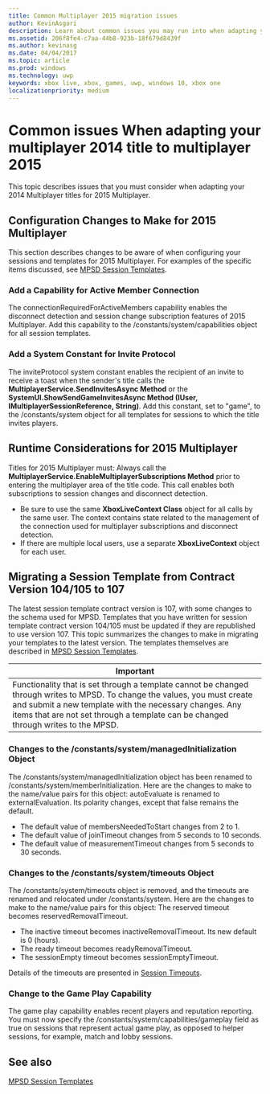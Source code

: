 ```yaml
---
title: Common Multiplayer 2015 migration issues
author: KevinAsgari
description: Learn about common issues you may run into when adapting your multiplayer 2014 title to 2015 Multiplayer.
ms.assetid: 206f8fe4-c7aa-44b8-923b-18f679d8439f
ms.author: kevinasg
ms.date: 04/04/2017
ms.topic: article
ms.prod: windows
ms.technology: uwp
keywords: xbox live, xbox, games, uwp, windows 10, xbox one
localizationpriority: medium
---
```


# Common issues When adapting your multiplayer 2014 title to multiplayer 2015

This topic describes issues that you must consider when adapting your 2014 Multiplayer titles for 2015 Multiplayer.


## Configuration Changes to Make for 2015 Multiplayer

This section describes changes to be aware of when configuring your sessions and templates for 2015 Multiplayer. For examples of the specific items discussed, see [MPSD Session Templates](multiplayer-session-directory.md).

### Add a Capability for Active Member Connection

The connectionRequiredForActiveMembers capability enables the disconnect detection and session change subscription features of 2015 Multiplayer. Add this capability to the /constants/system/capabilities object for all session templates.


### Add a System Constant for Invite Protocol

The inviteProtocol system constant enables the recipient of an invite to receive a toast when the sender's title calls the **MultiplayerService.SendInvitesAsync Method** or the **SystemUI.ShowSendGameInvitesAsync Method (IUser, IMultiplayerSessionReference, String)**. Add this constant, set to "game", to the /constants/system object for all templates for sessions to which the title invites players.


## Runtime Considerations for 2015 Multiplayer

Titles for 2015 Multiplayer must:   Always call the **MultiplayerService.EnableMultiplayerSubscriptions Method** prior to entering the multiplayer area of the title code. This call enables both subscriptions to session changes and disconnect detection.
-   Be sure to use the same **XboxLiveContext Class** object for all calls by the same user. The context contains state related to the management of the connection used for multiplayer subscriptions and disconnect detection.
-   If there are multiple local users, use a separate **XboxLiveContext** object for each user.


## Migrating a Session Template from Contract Version 104/105 to 107

The latest session template contract version is 107, with some changes to the schema used for MPSD. Templates that you have written for session template contract version 104/105 must be updated if they are republished to use version 107. This topic summarizes the changes to make in migrating your templates to the latest version. The templates themselves are described in [MPSD Session Templates](multiplayer-session-directory.md).

| Important                                                                                                                                                                                                                                                      |
|-----------------------------------------------------------------------------------------------------------------------------------------------------------------------------------------------------------------------------------------------------------------------------|
| Functionality that is set through a template cannot be changed through writes to MPSD. To change the values, you must create and submit a new template with the necessary changes. Any items that are not set through a template can be changed through writes to the MPSD. |


### Changes to the /constants/system/managedInitialization Object

The /constants/system/managedInitialization object has been renamed to /constants/system/memberInitialization. Here are the changes to make to the name/value pairs for this object:   autoEvaluate is renamed to externalEvaluation. Its polarity changes, except that false remains the default.
-   The default value of membersNeededToStart changes from 2 to 1.
-   The default value of joinTimeout changes from 5 seconds to 10 seconds.
-   The default value of measurementTimeout changes from 5 seconds to 30 seconds.


### Changes to the /constants/system/timeouts Object

The /constants/system/timeouts object is removed, and the timeouts are renamed and relocated under /constants/system. Here are the changes to make to the name/value pairs for this object:   The reserved timeout becomes reservedRemovalTimeout.
-   The inactive timeout becomes inactiveRemovalTimeout. Its new default is 0 (hours).
-   The ready timeout becomes readyRemovalTimeout.
-   The sessionEmpty timeout becomes sessionEmptyTimeout.

Details of the timeouts are presented in [Session Timeouts](mpsd-session-details.md).


### Change to the Game Play Capability

The game play capability enables recent players and reputation reporting. You must now specify the /constants/system/capabilities/gameplay field as true on sessions that represent actual game play, as opposed to helper sessions, for example, match and lobby sessions.


## See also

[MPSD Session Templates](mpsd-session-details.md)

